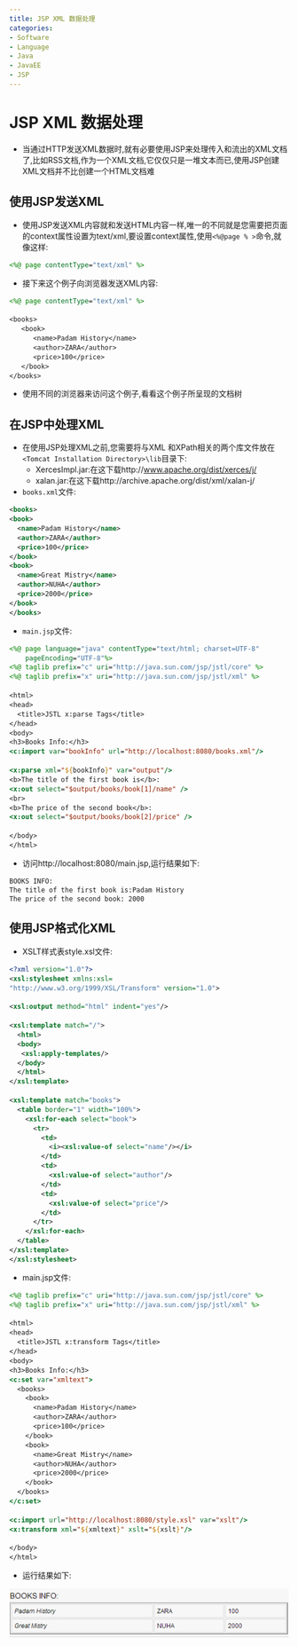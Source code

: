 ```yaml
---
title: JSP XML 数据处理
categories:
- Software
- Language
- Java
- JavaEE
- JSP
---
```

# JSP XML 数据处理

- 当通过HTTP发送XML数据时,就有必要使用JSP来处理传入和流出的XML文档了,比如RSS文档,作为一个XML文档,它仅仅只是一堆文本而已,使用JSP创建XML文档并不比创建一个HTML文档难

## 使用JSP发送XML

- 使用JSP发送XML内容就和发送HTML内容一样,唯一的不同就是您需要把页面的context属性设置为text/xml,要设置context属性,使用`<%@page % >`命令,就像这样:

```jsp
<%@ page contentType="text/xml" %>
```

- 接下来这个例子向浏览器发送XML内容:

```jsp
<%@ page contentType="text/xml" %>

<books>
   <book>
      <name>Padam History</name>
      <author>ZARA</author>
      <price>100</price>
   </book>
</books>
```

- 使用不同的浏览器来访问这个例子,看看这个例子所呈现的文档树

## 在JSP中处理XML

- 在使用JSP处理XML之前,您需要将与XML 和XPath相关的两个库文件放在`<Tomcat Installation Directory>\lib`目录下:
    - XercesImpl.jar:在这下载http://www.apache.org/dist/xerces/j/
    - xalan.jar:在这下载http://archive.apache.org/dist/xml/xalan-j/
- `books.xml`文件:

```xml
<books>
<book>
  <name>Padam History</name>
  <author>ZARA</author>
  <price>100</price>
</book>
<book>
  <name>Great Mistry</name>
  <author>NUHA</author>
  <price>2000</price>
</book>
</books>
```

- `main.jsp`文件:

```jsp
<%@ page language="java" contentType="text/html; charset=UTF-8"
    pageEncoding="UTF-8"%>
<%@ taglib prefix="c" uri="http://java.sun.com/jsp/jstl/core" %>
<%@ taglib prefix="x" uri="http://java.sun.com/jsp/jstl/xml" %>

<html>
<head>
  <title>JSTL x:parse Tags</title>
</head>
<body>
<h3>Books Info:</h3>
<c:import var="bookInfo" url="http://localhost:8080/books.xml"/>

<x:parse xml="${bookInfo}" var="output"/>
<b>The title of the first book is</b>:
<x:out select="$output/books/book[1]/name" />
<br>
<b>The price of the second book</b>:
<x:out select="$output/books/book[2]/price" />

</body>
</html>
```

- 访问http://localhost:8080/main.jsp,运行结果如下:

```
BOOKS INFO:
The title of the first book is:Padam History
The price of the second book: 2000
```

## 使用JSP格式化XML

- XSLT样式表style.xsl文件:

```xml
<?xml version="1.0"?>
<xsl:stylesheet xmlns:xsl=
"http://www.w3.org/1999/XSL/Transform" version="1.0">

<xsl:output method="html" indent="yes"/>

<xsl:template match="/">
  <html>
  <body>
   <xsl:apply-templates/>
  </body>
  </html>
</xsl:template>

<xsl:template match="books">
  <table border="1" width="100%">
    <xsl:for-each select="book">
      <tr>
        <td>
          <i><xsl:value-of select="name"/></i>
        </td>
        <td>
          <xsl:value-of select="author"/>
        </td>
        <td>
          <xsl:value-of select="price"/>
        </td>
      </tr>
    </xsl:for-each>
  </table>
</xsl:template>
</xsl:stylesheet>
```

- main.jsp文件:

```jsp
<%@ taglib prefix="c" uri="http://java.sun.com/jsp/jstl/core" %>
<%@ taglib prefix="x" uri="http://java.sun.com/jsp/jstl/xml" %>

<html>
<head>
  <title>JSTL x:transform Tags</title>
</head>
<body>
<h3>Books Info:</h3>
<c:set var="xmltext">
  <books>
    <book>
      <name>Padam History</name>
      <author>ZARA</author>
      <price>100</price>
    </book>
    <book>
      <name>Great Mistry</name>
      <author>NUHA</author>
      <price>2000</price>
    </book>
  </books>
</c:set>

<c:import url="http://localhost:8080/style.xsl" var="xslt"/>
<x:transform xml="${xmltext}" xslt="${xslt}"/>

</body>
</html>
```

- 运行结果如下:

![](https://raw.githubusercontent.com/LuShan123888/Files/main/Pictures/2020-12-10-xml-1.jpg)